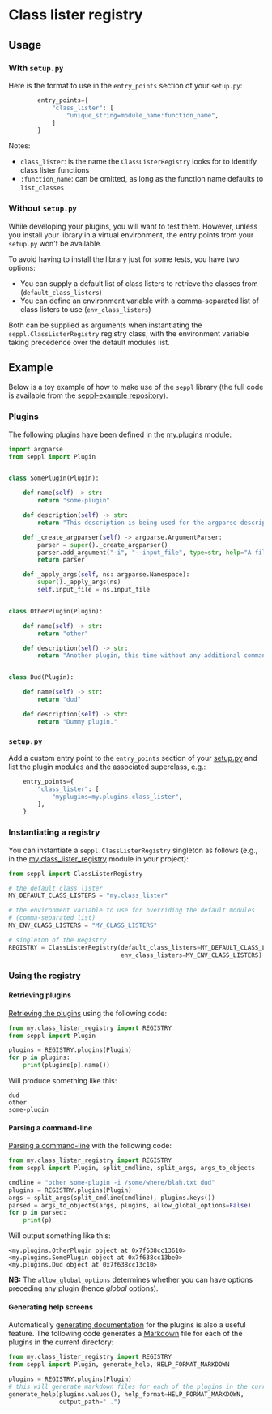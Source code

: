 # Class lister registry

## Usage

### With `setup.py`

Here is the format to use in the `entry_points` section of your `setup.py`:

```python
        entry_points={
            "class_lister": [
                "unique_string=module_name:function_name",
            ]
        }
```

Notes:
* `class_lister`: is the name the `ClassListerRegistry` looks for to identify class lister functions
* `:function_name`: can be omitted, as long as the function name defaults to `list_classes`


### Without `setup.py`

While developing your plugins, you will want to test them. However, unless
you install your library in a virtual environment, the entry points from your
`setup.py` won't be available. 

To avoid having to install the library just for some tests, you have two options:

* You can supply a default list of class listers to retrieve the classes from (`default_class_listers`)
* You can define an environment variable with a comma-separated list of
  class listers to use (`env_class_listers`)

Both can be supplied as arguments when instantiating the `seppl.ClassListerRegistry`
registry class, with the environment variable taking precedence over the
default modules list.


## Example

Below is a toy example of how to make use of the `seppl` library
(the full code is available from the 
[seppl-example repository](https://github.com/waikato-datamining/seppl-example)).

### Plugins

The following plugins have been defined in the [my.plugins](https://github.com/waikato-datamining/seppl-example/blob/main/src/my/plugins.py) 
module:

```python
import argparse
from seppl import Plugin


class SomePlugin(Plugin):

    def name(self) -> str:
        return "some-plugin"

    def description(self) -> str:
        return "This description is being used for the argparse description."

    def _create_argparser(self) -> argparse.ArgumentParser:
        parser = super()._create_argparser()
        parser.add_argument("-i", "--input_file", type=str, help="A file to read", required=True)
        return parser

    def _apply_args(self, ns: argparse.Namespace):
        super()._apply_args(ns)
        self.input_file = ns.input_file


class OtherPlugin(Plugin):

    def name(self) -> str:
        return "other"

    def description(self) -> str:
        return "Another plugin, this time without any additional command-line arguments."


class Dud(Plugin):

    def name(self) -> str:
        return "dud"

    def description(self) -> str:
        return "Dummy plugin."
```

### `setup.py`

Add a custom entry point to the `entry_points` section of your [setup.py](https://github.com/waikato-datamining/seppl-example/blob/main/setup_class_lister.py) 
and list the plugin modules and the associated superclass, e.g.:

```python
    entry_points={
        "class_lister": [
            "myplugins=my.plugins.class_lister",
        ],
    }
```

### Instantiating a registry

You can instantiate a `seppl.ClassListerRegistry` singleton as follows (e.g., in the 
[my.class_lister_registry](https://github.com/waikato-datamining/seppl-example/blob/main/src/my/class_lister_registry.py) 
module in your project):

```python
from seppl import ClassListerRegistry

# the default class lister
MY_DEFAULT_CLASS_LISTERS = "my.class_lister"

# the environment variable to use for overriding the default modules
# (comma-separated list)
MY_ENV_CLASS_LISTERS = "MY_CLASS_LISTERS"

# singleton of the Registry
REGISTRY = ClassListerRegistry(default_class_listers=MY_DEFAULT_CLASS_LISTERS,
                               env_class_listers=MY_ENV_CLASS_LISTERS)
```

### Using the registry

#### Retrieving plugins

[Retrieving the plugins](https://github.com/waikato-datamining/seppl-example/blob/main/src/my/usage/retrieve_plugins_class_lister.py) 
using the following code:

```python
from my.class_lister_registry import REGISTRY
from seppl import Plugin

plugins = REGISTRY.plugins(Plugin)
for p in plugins:
    print(plugins[p].name())
```

Will produce something like this:

```
dud
other
some-plugin
```


#### Parsing a command-line

[Parsing a command-line](https://github.com/waikato-datamining/seppl-example/blob/main/src/my/usage/parse_cmdline_class_lister.py)
with the following code:


```python
from my.class_lister_registry import REGISTRY
from seppl import Plugin, split_cmdline, split_args, args_to_objects

cmdline = "other some-plugin -i /some/where/blah.txt dud"
plugins = REGISTRY.plugins(Plugin)
args = split_args(split_cmdline(cmdline), plugins.keys())
parsed = args_to_objects(args, plugins, allow_global_options=False)
for p in parsed:
    print(p)
```

Will output something like this:

```
<my.plugins.OtherPlugin object at 0x7f638cc13610>
<my.plugins.SomePlugin object at 0x7f638cc13be0>
<my.plugins.Dud object at 0x7f638cc13c10>
```

**NB:** The `allow_global_options` determines whether you can have options 
preceding any plugin (hence *global* options).


#### Generating help screens

Automatically [generating documentation](https://github.com/waikato-datamining/seppl-example/blob/main/src/my/usage/generate_help_class_lister.py) 
for the plugins is also a useful feature. The following code generates
a [Markdown](https://daringfireball.net/projects/markdown/) file for each of 
the plugins in the current directory:

```python
from my.class_lister_registry import REGISTRY
from seppl import Plugin, generate_help, HELP_FORMAT_MARKDOWN

plugins = REGISTRY.plugins(Plugin)
# this will generate markdown files for each of the plugins in the current directory
generate_help(plugins.values(), help_format=HELP_FORMAT_MARKDOWN,
              output_path="..")
```
